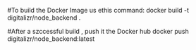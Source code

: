#To build the Docker Image us ethis command:
docker build -t digitalizr/node_backend .   

#After a szccessful build , push it the Docker hub
docker push  digitalizr/node_backend:latest 